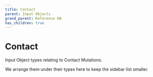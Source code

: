 ```yaml
---
title: Contact
parent: Input Objects
grand_parent: Reference KB
has_children: true
---
```


# Contact

Input Object types relating to Contact Mutations.

We arrange them under their types here to keep the sidebar list smaller.

